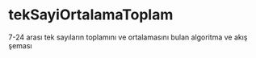 # tekSayiOrtalamaToplam
7-24 arası tek sayıların toplamını ve ortalamasını bulan algoritma ve akış şeması
